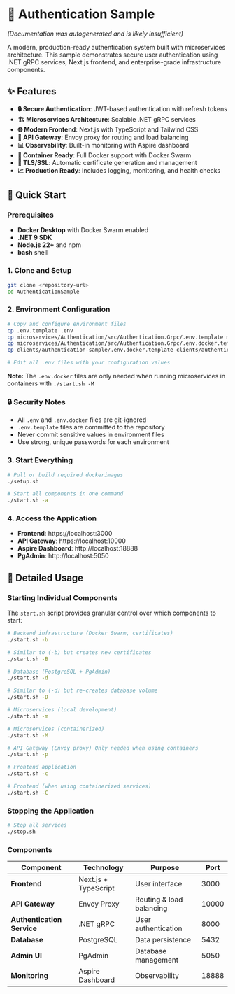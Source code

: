 # 🔐 Authentication Sample
*(Documentation was autogenerated and is likely insufficient)*

A modern, production-ready authentication system built with microservices architecture. This sample demonstrates secure user authentication using .NET gRPC services, Next.js frontend, and enterprise-grade infrastructure components.

## ✨ Features

- **🔒 Secure Authentication**: JWT-based authentication with refresh tokens
- **🏗️ Microservices Architecture**: Scalable .NET gRPC services
- **🌐 Modern Frontend**: Next.js with TypeScript and Tailwind CSS
- **🔄 API Gateway**: Envoy proxy for routing and load balancing
- **📊 Observability**: Built-in monitoring with Aspire dashboard
- **🐳 Container Ready**: Full Docker support with Docker Swarm
- **🔐 TLS/SSL**: Automatic certificate generation and management
- **📈 Production Ready**: Includes logging, monitoring, and health checks


## 🚀 Quick Start

### Prerequisites

- **Docker Desktop** with Docker Swarm enabled
- **.NET 9 SDK**
- **Node.js 22+** and npm
- **bash** shell

### 1. Clone and Setup

```bash
git clone <repository-url>
cd AuthenticationSample
```

### 2. Environment Configuration

```bash
# Copy and configure environment files
cp .env.template .env
cp microservices/Authentication/src/Authentication.Grpc/.env.template microservices/Authentication/src/Authentication.Grpc/.env
cp microservices/Authentication/src/Authentication.Grpc/.env.docker.template microservices/Authentication/src/Authentication.Grpc/.env.docker
cp clients/authentication-sample/.env.docker.template clients/authentication-sample/.env.docker

# Edit all .env files with your configuration values
```

**Note:** The `.env.docker` files are only needed when running microservices in containers with `./start.sh -M`


### 🔒 Security Notes

- All `.env` and `.env.docker` files are git-ignored
- `.env.template` files are committed to the repository
- Never commit sensitive values in environment files
- Use strong, unique passwords for each environment

### 3. Start Everything

```bash
# Pull or build required dockerimages 
./setup.sh

# Start all components in one command
./start.sh -a
```

### 4. Access the Application

- **Frontend**: https://localhost:3000
- **API Gateway**: https://localhost:10000
- **Aspire Dashboard**: http://localhost:18888
- **PgAdmin**: http://localhost:5050

## 📖 Detailed Usage

### Starting Individual Components

The `start.sh` script provides granular control over which components to start:

```bash
# Backend infrastructure (Docker Swarm, certificates)
./start.sh -b

# Similar to (-b) but creates new certificates
./start.sh -B

# Database (PostgreSQL + PgAdmin)
./start.sh -d

# Similar to (-d) but re-creates database volume
./start.sh -D

# Microservices (local development)
./start.sh -m

# Microservices (containerized)
./start.sh -M

# API Gateway (Envoy proxy) Only needed when using containers
./start.sh -p

# Frontend application
./start.sh -c

# Frontend (when using containerized services)
./start.sh -C
```

### Stopping the Application

```bash
# Stop all services
./stop.sh
```

### Components

| Component | Technology | Purpose | Port |
|-----------|------------|---------|------|
| **Frontend** | Next.js + TypeScript | User interface | 3000 |
| **API Gateway** | Envoy Proxy | Routing & load balancing | 10000 |
| **Authentication Service** | .NET gRPC | User authentication | 8000 |
| **Database** | PostgreSQL | Data persistence | 5432 |
| **Admin UI** | PgAdmin | Database management | 5050 |
| **Monitoring** | Aspire Dashboard | Observability | 18888 |
